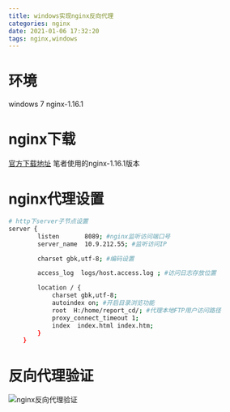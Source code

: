 ```yaml
---
title: windows实现nginx反向代理
categories: nginx
date: 2021-01-06 17:32:20
tags: nginx,windows
---
```

<!-- toc -->

# 环境
windows 7 
nginx-1.16.1

# nginx下载

[官方下载地址](http://nginx.org/en/download.html)
笔者使用的nginx-1.16.1版本

<!-- more -->

# nginx代理设置
```bash
# http下server子节点设置
server {
        listen       8089; #nginx监听访问端口号
        server_name  10.9.212.55; #监听访问IP

        charset gbk,utf-8; #编码设置

        access_log  logs/host.access.log ; #访问日志存放位置

        location / {
			charset gbk,utf-8;
			autoindex on; #开启目录浏览功能
            root  H:/home/report_cd/; #代理本地FTP用户访问路径
			proxy_connect_timeout 1;
            index  index.html index.htm;
        }
	}
```
# 反向代理验证
![nginx反向代理验证](/images/nginx/nginx_20210107_05.png)

